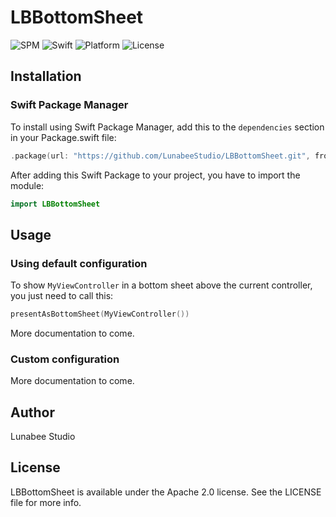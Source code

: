 # LBBottomSheet

![SPM](https://img.shields.io/badge/SPM-Compatible-brightgreen.svg?style=flat)
![Swift](https://img.shields.io/badge/Swift-v5-brightgreen.svg?style=flat)
![Platform](https://img.shields.io/badge/platform-iOS_11.4+-lightgrey.svg?style=flat)
![License](https://img.shields.io/badge/License-Apache--2.0-informational.svg?style=flat)

## Installation

### Swift Package Manager

To install using Swift Package Manager, add this to the `dependencies` section in your Package.swift file:
```swift
.package(url: "https://github.com/LunabeeStudio/LBBottomSheet.git", from: "1.0.0"),
```
   
After adding this Swift Package to your project, you have to import the module:   
```swift
import LBBottomSheet
```   

## Usage
### Using default configuration 
To show `MyViewController` in a bottom sheet above the current controller, you just need to call this:
```swift
presentAsBottomSheet(MyViewController())
```   
More documentation to come.   

### Custom configuration
More documentation to come.

## Author

Lunabee Studio     

## License

LBBottomSheet is available under the Apache 2.0 license. See the LICENSE file for more info.
